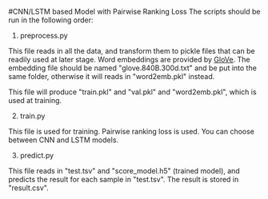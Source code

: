 #CNN/LSTM based Model with Pairwise Ranking Loss
The scripts should be run in the following order:

1. preprocess.py

This file reads in all the data, and transform them to pickle files that can be readily used at later stage.
Word embeddings are provided by [GloVe](http://nlp.stanford.edu/projects/glove/).
The embedding file should be named "glove.840B.300d.txt" and be put into the same folder, otherwise it will reads in "word2emb.pkl" instead.

This file will produce "train.pkl" and "val.pkl" and "word2emb.pkl", which is used at training.

2. train.py

This file is used for training. Pairwise ranking loss is used. You can choose between CNN and LSTM models.

3. predict.py

This file reads in "test.tsv" and "score_model.h5" (trained model), and predicts the result for each sample in "test.tsv".
The result is stored in "result.csv".
